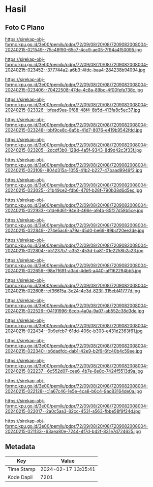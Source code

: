 # Hasil

## Foto C Plano

https://sirekap-obj-formc.kpu.go.id/3e00/pemilu/pdpr/72/09/08/20/08/7209082008004-20240215-021549--75c48f90-65c7-4cc9-ae05-7f94a4f50095.jpg

https://sirekap-obj-formc.kpu.go.id/3e00/pemilu/pdpr/72/09/08/20/08/7209082008004-20240215-023452--377744a2-a6b3-4fdc-baa4-284238b94094.jpg

https://sirekap-obj-formc.kpu.go.id/3e00/pemilu/pdpr/72/09/08/20/08/7209082008004-20240215-023406--70422508-47de-4c8a-89bc-4f00fefe738c.jpg

https://sirekap-obj-formc.kpu.go.id/3e00/pemilu/pdpr/72/09/08/20/08/7209082008004-20240215-023326--bfead9ea-0f88-48f4-8b5d-413fa8c5ec37.jpg

https://sirekap-obj-formc.kpu.go.id/3e00/pemilu/pdpr/72/09/08/20/08/7209082008004-20240215-023248--bbf9ce8c-8a5b-41d7-8076-e419b9542fdd.jpg

https://sirekap-obj-formc.kpu.go.id/3e00/pemilu/pdpr/72/09/08/20/08/7209082008004-20240215-023205--2dcdf3b0-128d-4a5f-9343-8d9d42c3f33f.jpg

https://sirekap-obj-formc.kpu.go.id/3e00/pemilu/pdpr/72/09/08/20/08/7209082008004-20240215-023109--804d315a-1055-41b2-b227-47baad9949f2.jpg

https://sirekap-obj-formc.kpu.go.id/3e00/pemilu/pdpr/72/09/08/20/08/7209082008004-20240215-023025--21b49ce2-fdb6-470f-b28f-790b38d6d5ec.jpg

https://sirekap-obj-formc.kpu.go.id/3e00/pemilu/pdpr/72/09/08/20/08/7209082008004-20240215-022933--b1de8d61-94e3-466e-a94b-85f27d58b5ce.jpg

https://sirekap-obj-formc.kpu.go.id/3e00/pemilu/pdpr/72/09/08/20/08/7209082008004-20240215-022849--274e5ac6-a79a-45d0-be69-89bcf20ee3de.jpg

https://sirekap-obj-formc.kpu.go.id/3e00/pemilu/pdpr/72/09/08/20/08/7209082008004-20240215-022804--b51237b7-a352-453d-ba81-01e2258b2a23.jpg

https://sirekap-obj-formc.kpu.go.id/3e00/pemilu/pdpr/72/09/08/20/08/7209082008004-20240215-022656--98e7f691-a3ad-4de6-a440-aff162294bb5.jpg

https://sirekap-obj-formc.kpu.go.id/3e00/pemilu/pdpr/72/09/08/20/08/7209082008004-20240215-022608--ef36615a-3e24-4c3d-823f-315ebf41777d.jpg

https://sirekap-obj-formc.kpu.go.id/3e00/pemilu/pdpr/72/09/08/20/08/7209082008004-20240215-022526--04191996-6ccb-4a0a-9a07-ab552c38d3de.jpg

https://sirekap-obj-formc.kpu.go.id/3e00/pemilu/pdpr/72/09/08/20/08/7209082008004-20240215-022434--0b9efcb7-61dd-406c-b303-e431d2363f61.jpg

https://sirekap-obj-formc.kpu.go.id/3e00/pemilu/pdpr/72/09/08/20/08/7209082008004-20240215-022340--b6dadfdc-dab1-42e9-b2f9-6fc40b4c59ee.jpg

https://sirekap-obj-formc.kpu.go.id/3e00/pemilu/pdpr/72/09/08/20/08/7209082008004-20240215-022237--6c552d07-cee6-4b7e-8e8c-7424f5513d9a.jpg

https://sirekap-obj-formc.kpu.go.id/3e00/pemilu/pdpr/72/09/08/20/08/7209082008004-20240215-022128--c1a67c46-1e5e-4ca8-b6c4-9ac83164de0a.jpg

https://sirekap-obj-formc.kpu.go.id/3e00/pemilu/pdpr/72/09/08/20/08/7209082008004-20240215-022017--2a0c5aa3-82cc-4531-a563-fbbe58f9f24d.jpg

https://sirekap-obj-formc.kpu.go.id/3e00/pemilu/pdpr/72/09/08/20/08/7209082008004-20240215-021133--63aea80e-7244-4f7d-b42f-831e7d724625.jpg


## Metadata

| Key        | Value               |
| ---------- | ------------------- |
| Time Stamp | 2024-02-17 13:05:41 |
| Kode Dapil | 7201                |



